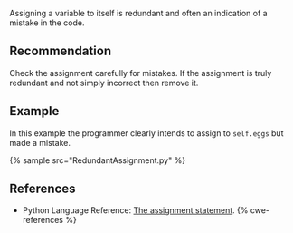 Assigning a variable to itself is redundant and often an indication of a mistake in the code.


## Recommendation
Check the assignment carefully for mistakes. If the assignment is truly redundant and not simply incorrect then remove it.


## Example
In this example the programmer clearly intends to assign to `self.eggs` but made a mistake.

{% sample src="RedundantAssignment.py" %}

## References
* Python Language Reference: [ The assignment statement](http://docs.python.org/reference/simple_stmts.html#assignment-statements).
{% cwe-references %}
